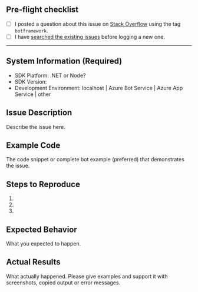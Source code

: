 ## Pre-flight checklist
- [ ] I posted a question about this issue on [Stack Overflow](http://stackoverflow.com/search?q=%23botframework) using the tag `botframework`.
- [ ] I have [searched the existing issues](https://github.com/Microsoft/BotBuilder/issues?utf8=%E2%9C%93&q=is%3Aissue) before logging a new one.
---------------------------

## System Information (Required)

* SDK Platform: .NET or Node?
* SDK Version:
* Development Environment: localhost | Azure Bot Service | Azure App Service | other

## Issue Description

Describe the issue here.

## Example Code

The code snippet or complete bot example (preferred) that demonstrates the issue.

## Steps to Reproduce
1.
2.
3.

## Expected Behavior

What you expected to happen.

## Actual Results

What actually happened. Please give examples and support it with screenshots, copied output or error messages.

